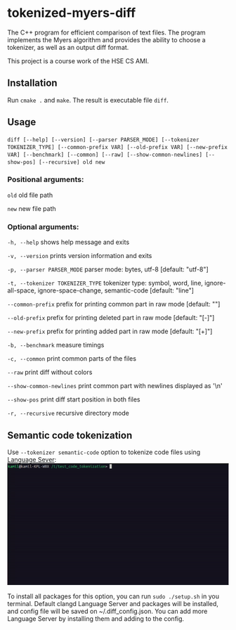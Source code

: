 # tokenized-myers-diff

The C++ program for efficient comparison of text files. The program implements the Myers algorithm and provides the ability to choose a tokenizer, as well as an output diff format.

This project is a course work of the HSE CS AMI.

## Installation

Run `cmake .` and `make`. The result is executable file `diff`.

## Usage

`diff [--help] [--version] [--parser PARSER_MODE] [--tokenizer TOKENIZER_TYPE] [--common-prefix VAR] [--old-prefix VAR] [--new-prefix VAR] [--benchmark] [--common] [--raw] [--show-common-newlines] [--show-pos] [--recursive] old new`

### Positional arguments:

  `old`                                   old file path
  
  `new`                                  new file path

### Optional arguments:

  `-h, --help`                            shows help message and exits
  
  `-v, --version`                         prints version information and exits
  
  `-p, --parser PARSER_MODE`              parser mode: bytes, utf-8 [default: "utf-8"]
  
  `-t, --tokenizer TOKENIZER_TYPE`        tokenizer type: symbol, word, line, ignore-all-space, ignore-space-change, semantic-code [default: "line"]
  
  `--common-prefix`                       prefix for printing common part in raw mode [default: ""]
  
  `--old-prefix`                          prefix for printing deleted part in raw mode [default: "[-]"]
  
  `--new-prefix`                          prefix for printing added part in raw mode [default: "[+]"]
  
  `-b, --benchmark`                       measure timings
  
  `-c, --common`                          print common parts of the files
  
  `--raw`                                 print diff without colors
  
  `--show-common-newlines`                print common part with newlines displayed as '\n'
  
  `--show-pos`                            print diff start position in both files
  
  `-r, --recursive`                       recursive directory mode

## Semantic code tokenization
Use `--tokenizer semantic-code` option to tokenize code files using [Language Sever](https://microsoft.github.io/language-server-protocol/):
![semantic code example](media/code-semantic.gif)

To install all packages for this option, you can run `sudo ./setup.sh` in you terminal. Default clangd Language Server and packages will be installed, and config file will be saved on ~/.diff_config.json. You can add more Language Server by installing them and adding to the config.
